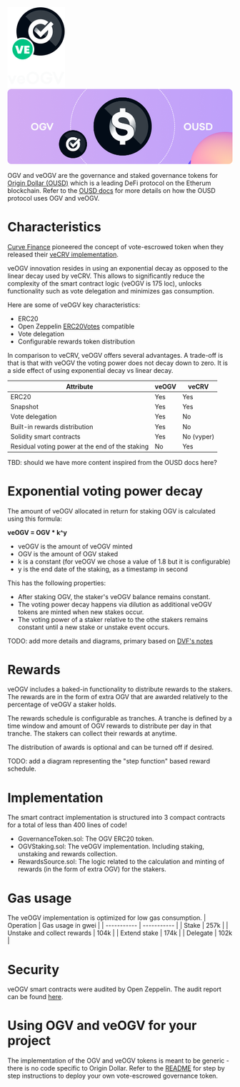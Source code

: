 <img alt="veOGV" src="assets/img/veogv.png">


<img alt="OGV and OUSD" src="assets/img/ogv_and_ousd.png">



OGV and veOGV are the governance and staked governance tokens for [Origin Dollar (OUSD)](https://ousd.com) which is a leading DeFi protocol on the Etherum blockchain. Refer to the [OUSD docs](https://docs.ousd.com/governance/ogv-staking) for more details on  how the OUSD protocol uses OGV and veOGV.

# Characteristics

[Curve Finance](https://curve.fi) pioneered the concept of vote-escrowed token when they released their [veCRV implementation](https://github.com/curvefi/curve-dao-contracts/blob/1086fe318b705d7d7b47f141c2aee33663c32d14/contracts/VotingEscrow.vy).

veOGV innovation resides in using an exponential decay as opposed to the linear decay used by veCRV. This allows to significantly reduce the complexity of the smart contract logic (veOGV is 175 loc), unlocks functionality such as vote delegation and minimizes gas consumption.

Here are some of veOGV key characteristics:
 - ERC20
 - Open Zeppelin [ERC20Votes](https://github.com/OpenZeppelin/openzeppelin-contracts/blob/master/contracts/token/ERC20/extensions/ERC20Votes.sol) compatible
 - Vote delegation
 - Configurable rewards token distribution

In comparison to veCRV, veOGV offers several advantages. A trade-off is that is that with veOGV the voting power does not decay down to zero. It is a side effect of using exponential decay vs linear decay.

| Attribute | veOGV | veCRV |
| ----------- | ----------- | ----------- |
| ERC20      | Yes | Yes |
| Snapshot | Yes | Yes |
| Vote delegation | Yes | No |
| Built-in rewards distribution | Yes | No |
| Solidity smart contracts | Yes | No (vyper) |
| Residual voting power at the end of the staking | No  | Yes |

TBD: should we have more content inspired from the OUSD docs here?

# Exponential voting power decay</h1>

The amount of veOGV allocated in return for staking OGV is calculated using this formula:

**veOGV = OGV * k^y**
 - veOGV is the amount of veOGV minted
 - OGV is the amount of OGV staked
 - k is a constant (for veOGV we chose a value of 1.8 but it is configurable)
 - y is the end date of the staking, as a timestamp in second

This has the following properties:

 - After staking OGV, the staker's veOGV balance remains constant.
 - The voting power decay happens via dilution as additional veOGV tokens are minted when new stakes occur.
 - The voting power of a staker relative to the othe stakers remains constant until a new stake or unstake event occurs.

TODO: add more details and diagrams, primary based on [DVF's notes](https://gist.github.com/DanielVF/728326db026c3f95a4e994b286a0a147)


# Rewards
veOGV includes a baked-in functionality to distribute rewards to the stakers. The rewards are in the form of extra OGV that are awarded relatively to the percentage of veOGV a staker holds.

The rewards schedule is configurable as tranches. A tranche is defined by a time window and amount of OGV rewards to distribute per day in that tranche. The stakers can collect their rewards at anytime.

The distribution of awards is optional and can be turned off if desired.

TODO: add a diagram representing the "step function" based reward schedule.

# Implementation

The smart contract implementation is structured into 3 compact contracts for a total of less than 400 lines of code! 
 - GovernanceToken.sol: The OGV ERC20 token.
 - OGVStaking.sol: The veOGV implementation. Including staking, unstaking and rewards collection.
 - RewardsSource.sol: The logic related to the calculation and minting of rewards (in the form of extra OGV) for the stakers.

# Gas usage
The veOGV implementation is optimized for low gas consumption.
| Operation | Gas usage in gwei |
| ----------- | ----------- |
| Stake      | 257k |
| Unstake and collect rewards | 104k |
| Extend stake | 174k |
| Delegate | 102k |

# Security
veOGV smart contracts were audited by Open Zeppelin. The audit report can be found [here](https://github.com/OriginProtocol/security/blob/master/audits/Solidified%20-%20OGV%2C%20wOUSD%2C%20and%20ERC721a%20-%20May%202022.pdf).

# Using OGV and veOGV for your project
The implementation of the OGV and veOGV tokens is meant to be generic - there is no code specific to Origin Dollar. Refer to the [README](https://github.com/OriginProtocol/veogv/blob/main/README.md) for step by step instructions to deploy your own vote-escrowed governance token.

